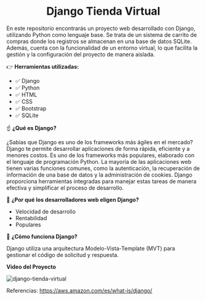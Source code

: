  <h1 align="center">Django Tienda Virtual</h1>

En este repositorio encontrarás un proyecto web desarrollado con Django, utilizando Python como lenguaje base. Se trata de un sistema de carrito de compras donde los registros se almacenan en una base de datos SQLite. Además, cuenta con la funcionalidad de un entorno virtual, lo que facilita la gestión y la configuración del proyecto de manera aislada.

👉 **Herramientas utilizadas:** 
   - ✅ Django
   - ✅ Python
   - ✅ HTML
   - ✅ CSS
   - ✅ Bootstrap 
   - ✅ SQLite

☝️ **¿Qué es Django?**

¿Sabías que Django es uno de los frameworks más ágiles en el mercado? Django te permite desarrollar aplicaciones de forma rápida, eficiente y a menores costos. Es uno de los frameworks más populares, elaborado con el lenguaje de programación Python. La mayoría de las aplicaciones web tienen varias funciones comunes, como la autenticación, la recuperación de información de una base de datos y la administración de cookies. Django proporciona herramientas integradas para manejar estas tareas de manera efectiva y simplificar el proceso de desarrollo.

🤔 **¿Por qué los desarrolladores web eligen Django?**

   - Velocidad de desarrollo
   - Rentabilidad
   - Populares
     
🚀 **¿Cómo funciona Django?**

Django utiliza una arquitectura Modelo-Vista-Template (MVT) para gestionar el código de solicitud y respuesta.

**Video del Proyecto**



![django-tienda-virtual](https://github.com/JessicaChepe/Django-Tienda-Virtual/assets/104339906/5de5d867-fb96-4977-bf0f-e2616d3245b5)

Referencias:
https://aws.amazon.com/es/what-is/django/
